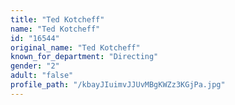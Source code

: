 ```yaml
---
title: "Ted Kotcheff"
name: "Ted Kotcheff"
id: "16544"
original_name: "Ted Kotcheff"
known_for_department: "Directing"
gender: "2"
adult: "false"
profile_path: "/kbayJIuimvJJUvMBgKWZz3KGjPa.jpg"
---
```

